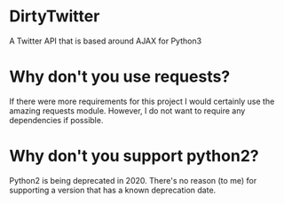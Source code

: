 # DirtyTwitter
A Twitter API that is based around AJAX for Python3

# Why don't you use requests?
If there were more requirements for this project I would certainly use the amazing requests module. However, I do not want to require any dependencies if possible.

# Why don't you support python2?
Python2 is being deprecated in 2020. There's no reason (to me) for supporting a version that has a known deprecation date.
